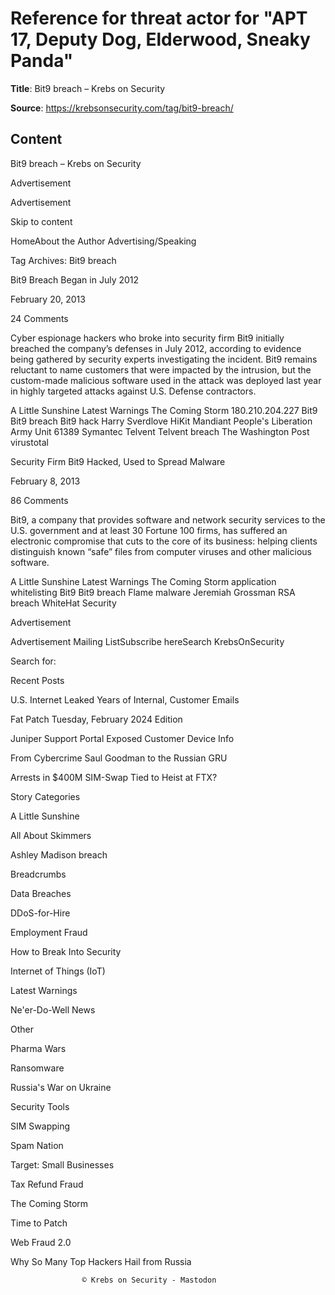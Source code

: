 # Reference for threat actor for "APT 17, Deputy Dog, Elderwood, Sneaky Panda"

**Title**: Bit9 breach – Krebs on Security

**Source**: https://krebsonsecurity.com/tag/bit9-breach/

## Content











Bit9 breach – Krebs on Security







































Advertisement



Advertisement

























Skip to content

HomeAbout the Author
Advertising/Speaking








Tag Archives: Bit9 breach




Bit9 Breach Began in July 2012





February 20, 2013


24 Comments
 







Cyber espionage hackers who broke into security firm Bit9 initially breached the company’s defenses in July 2012, according to evidence being gathered by security experts investigating the incident. Bit9 remains reluctant to name customers that were impacted by the intrusion, but the custom-made malicious software used in the attack was deployed last year in highly targeted attacks against U.S. Defense contractors.


A Little Sunshine Latest Warnings The Coming Storm
180.210.204.227 Bit9 Bit9 breach Bit9 hack Harry Sverdlove HiKit Mandiant People's Liberation Army Unit 61389 Symantec Telvent Telvent breach The Washington Post virustotal





Security Firm Bit9 Hacked, Used to Spread Malware





February 8, 2013


86 Comments
 







Bit9, a company that provides software and network security services to the U.S. government and at least 30 Fortune 100 firms, has suffered an electronic compromise that cuts to the core of its business: helping clients distinguish known “safe” files from computer viruses and other malicious software.


A Little Sunshine Latest Warnings The Coming Storm
application whitelisting Bit9 Bit9 breach Flame malware Jeremiah Grossman RSA breach WhiteHat Security





Advertisement


Advertisement
Mailing ListSubscribe hereSearch KrebsOnSecurity

Search for:





Recent Posts


U.S. Internet Leaked Years of Internal, Customer Emails


Fat Patch Tuesday, February 2024 Edition


Juniper Support Portal Exposed Customer Device Info


From Cybercrime Saul Goodman to the Russian GRU


Arrests in $400M SIM-Swap Tied to Heist at FTX?


 
Story Categories

A Little Sunshine

All About Skimmers

Ashley Madison breach

Breadcrumbs

Data Breaches

DDoS-for-Hire

Employment Fraud

How to Break Into Security

Internet of Things (IoT)

Latest Warnings

Ne'er-Do-Well News

Other

Pharma Wars

Ransomware

Russia's War on Ukraine

Security Tools

SIM Swapping

Spam Nation

Target: Small Businesses

Tax Refund Fraud

The Coming Storm

Time to Patch

Web Fraud 2.0


Why So Many Top Hackers Hail from Russia 










					© Krebs on Security - Mastodon 






